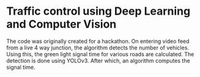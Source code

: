 # Traffic control using Deep Learning and Computer Vision

The code was originally created for a hackathon. On entering video feed from a live 4 way junction, the algorithm detects the number of vehicles. Using this, the green light signal time for various roads are calculated. The detection is done using YOLOv3. After which, an algorithm computes the signal time.
